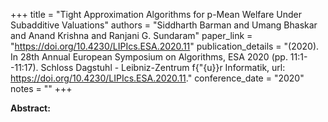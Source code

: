 +++
title = "Tight Approximation Algorithms for p-Mean Welfare Under Subadditive Valuations"
authors = "Siddharth Barman and Umang Bhaskar and Anand Krishna and Ranjani G. Sundaram"
paper_link = "https://doi.org/10.4230/LIPIcs.ESA.2020.11"
publication_details = "(2020). In 28th Annual European Symposium on Algorithms,  ESA 2020 (pp. 11:1--11:17). Schloss Dagstuhl - Leibniz-Zentrum f{\"{u}}r Informatik, url: <a href='https://doi.org/10.4230/LIPIcs.ESA.2020.11' target='_blank'>https://doi.org/10.4230/LIPIcs.ESA.2020.11</a>."
conference_date = "2020"
notes = ""
+++

<b>Abstract:</b>
